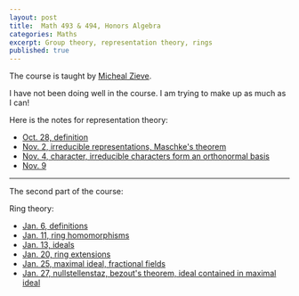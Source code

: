 ```yaml
---
layout: post
title:  Math 493 & 494, Honors Algebra
categories: Maths
excerpt: Group theory, representation theory, rings
published: true 
---
```

The course is taught by [Micheal Zieve](http://www.math.lsa.umich.edu/~zieve/).

I have not been doing well in the course. I am trying to make up as much as I can!

Here is the notes for representation theory:
- [Oct. 28, definition](../../../../parts/algebra/1028.pdf) 
- [Nov. 2, irreducible representations, Maschke's theorem](../../../../parts/algebra/1102.pdf)
- [Nov. 4, character, irreducible characters form an orthonormal basis](../../../../parts/algebra/1104.pdf) 
- [Nov. 9](../../../../parts/algebra/1109.pdf) 

---

The second part of the course:

Ring theory:
- [Jan. 6, definitions](../../../../parts/algebra/notes/0106.pdf)
- [Jan. 11, ring homomorphisms](../../../../parts/algebra/notes/0111.pdf)
- [Jan. 13, ideals](../../../../parts/algebra/notes/0111.pdf)
- [Jan. 20, ring extensions](../../../../parts/algebra/notes/0111.pdf)
- [Jan. 25, maximal ideal, fractional fields](../../../../parts/algebra/notes/0111.pdf)
- [Jan. 27, nullstellenstaz, bezout's theorem, ideal contained in maximal ideal](../../../../parts/algebra/notes/0111.pdf)
